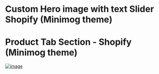 
# Custom Hero image with text Slider  Shopify (Minimog theme)

# Product Tab Section - Shopify (Minimog theme)
[<img src="https://i.ibb.co.com/4nYX7dqr/image.png" alt="image" border="0">](https://i.ibb.co.com/4nYX7dqr/image.png)


